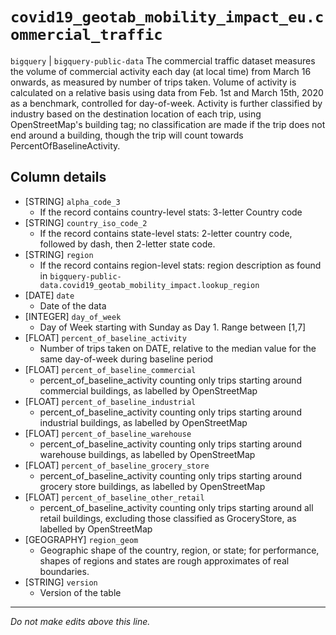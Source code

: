 # `covid19_geotab_mobility_impact_eu.commercial_traffic`
`bigquery` | `bigquery-public-data`
The commercial traffic dataset measures the volume of commercial activity each day (at local time) from March 16 onwards, as measured by number of trips taken. Volume of activity is calculated on a relative basis using data from Feb. 1st and March 15th, 2020 as a benchmark, controlled for day-of-week. Activity is further classified by industry based on the destination location of each trip, using OpenStreetMap's building tag; no classification are made if the trip does not end around a building, though the trip will count towards PercentOfBaselineActivity.

## Column details
* [STRING]    `alpha_code_3`
  - If the record contains country-level stats: 3-letter Country code
* [STRING]    `country_iso_code_2`
  - If the record contains state-level stats: 2-letter country code, followed by dash, then 2-letter state code.
* [STRING]    `region`
  - If the record contains region-level stats: region description as found in `bigquery-public-data.covid19_geotab_mobility_impact.lookup_region`
* [DATE]      `date`
  - Date of the data
* [INTEGER]   `day_of_week`
  - Day of Week starting with Sunday as Day 1. Range between [1,7]
* [FLOAT]     `percent_of_baseline_activity`
  - Number of trips taken on DATE, relative to the median value for the same day-of-week during baseline period
* [FLOAT]     `percent_of_baseline_commercial`
  - percent_of_baseline_activity counting only trips starting around commercial buildings, as labelled by OpenStreetMap
* [FLOAT]     `percent_of_baseline_industrial`
  - percent_of_baseline_activity counting only trips starting around industrial buildings, as labelled by OpenStreetMap
* [FLOAT]     `percent_of_baseline_warehouse`
  - percent_of_baseline_activity counting only trips starting around warehouse buildings, as labelled by OpenStreetMap
* [FLOAT]     `percent_of_baseline_grocery_store`
  - percent_of_baseline_activity counting only trips starting around grocery store buildings, as labelled by OpenStreetMap
* [FLOAT]     `percent_of_baseline_other_retail`
  - percent_of_baseline_activity counting only trips starting around all retail buildings, excluding those classified as GroceryStore, as labelled by OpenStreetMap
* [GEOGRAPHY] `region_geom`
  - Geographic shape of the country, region, or state; for performance, shapes of regions and states are rough approximates of real boundaries.
* [STRING]    `version`
  - Version of the table

-------------------------------------------------------------------------------
*Do not make edits above this line.*

